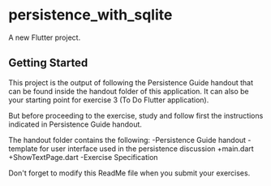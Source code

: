 # persistence_with_sqlite

A new Flutter project.

## Getting Started

This project is the output of following the Persistence Guide handout that can be found inside the handout folder of this application. 
It can also be your starting point for exercise 3 (To Do Flutter application). 

But before proceeding to the exercise, study and follow first the instructions indicated in 
Persistence Guide handout.

The handout folder contains the following:
  -Persistence Guide handout
  -template for user interface used in the persistence discussion
    +main.dart
    +ShowTextPage.dart
  -Exercise Specification

Don't forget to modify this ReadMe file when you submit your exercises.
